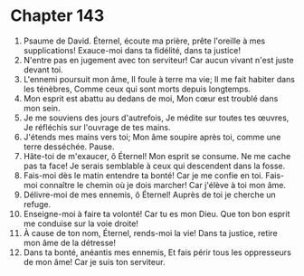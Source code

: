 # Chapter 143

1. Psaume de David. Éternel, écoute ma prière, prête l'oreille à mes supplications! Exauce-moi dans ta fidélité, dans ta justice!
2. N'entre pas en jugement avec ton serviteur! Car aucun vivant n'est juste devant toi.
3. L'ennemi poursuit mon âme, Il foule à terre ma vie; Il me fait habiter dans les ténèbres, Comme ceux qui sont morts depuis longtemps.
4. Mon esprit est abattu au dedans de moi, Mon cœur est troublé dans mon sein.
5. Je me souviens des jours d'autrefois, Je médite sur toutes tes œuvres, Je réfléchis sur l'ouvrage de tes mains.
6. J'étends mes mains vers toi; Mon âme soupire après toi, comme une terre desséchée. Pause.
7. Hâte-toi de m'exaucer, ô Éternel! Mon esprit se consume. Ne me cache pas ta face! Je serais semblable à ceux qui descendent dans la fosse.
8. Fais-moi dès le matin entendre ta bonté! Car je me confie en toi. Fais-moi connaître le chemin où je dois marcher! Car j'élève à toi mon âme.
9. Délivre-moi de mes ennemis, ô Éternel! Auprès de toi je cherche un refuge.
10. Enseigne-moi à faire ta volonté! Car tu es mon Dieu. Que ton bon esprit me conduise sur la voie droite!
11. À cause de ton nom, Éternel, rends-moi la vie! Dans ta justice, retire mon âme de la détresse!
12. Dans ta bonté, anéantis mes ennemis, Et fais périr tous les oppresseurs de mon âme! Car je suis ton serviteur.

